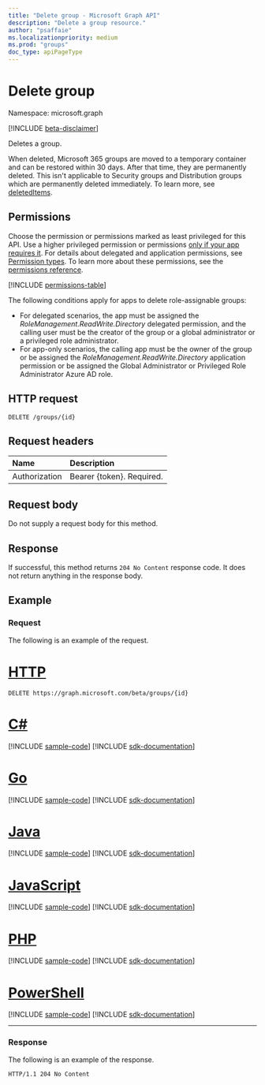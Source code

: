```yaml
---
title: "Delete group - Microsoft Graph API"
description: "Delete a group resource."
author: "psaffaie"
ms.localizationpriority: medium
ms.prod: "groups"
doc_type: apiPageType
---
```


# Delete group

Namespace: microsoft.graph

[!INCLUDE [beta-disclaimer](../../includes/beta-disclaimer.md)]

Deletes a group.

When deleted, Microsoft 365 groups are moved to a temporary container and can be restored within 30 days. After that time, they are permanently deleted. This isn't applicable to Security groups and Distribution groups which are permanently deleted immediately. To learn more, see [deletedItems](../resources/directory.md).

## Permissions

Choose the permission or permissions marked as least privileged for this API. Use a higher privileged permission or permissions [only if your app requires it](/graph/permissions-overview#best-practices-for-using-microsoft-graph-permissions). For details about delegated and application permissions, see [Permission types](/graph/permissions-overview#permission-types). To learn more about these permissions, see the [permissions reference](/graph/permissions-reference).

<!-- { "blockType": "permissions", "name": "group_delete" } -->
[!INCLUDE [permissions-table](../includes/permissions/group-delete-permissions.md)]

The following conditions apply for apps to delete role-assignable groups:
+ For delegated scenarios, the app must be assigned the _RoleManagement.ReadWrite.Directory_ delegated permission, and the calling user must be the creator of the group or a global administrator or a privileged role administrator.
+ For app-only scenarios, the calling app must be the owner of the group or be assigned the _RoleManagement.ReadWrite.Directory_ application permission or be assigned the Global Administrator or Privileged Role Administrator Azure AD role.

## HTTP request

<!-- { "blockType": "ignored" } -->

```http
DELETE /groups/{id}
```

## Request headers

| Name          | Description               |
| :------------ | :------------------------ |
| Authorization | Bearer {token}. Required. |

## Request body

Do not supply a request body for this method.

## Response

If successful, this method returns `204 No Content` response code. It does not return anything in the response body.

## Example

### Request

The following is an example of the request.

# [HTTP](#tab/http)

<!-- {
  "blockType": "request",
  "name": "delete_group_byID"
}-->

```http
DELETE https://graph.microsoft.com/beta/groups/{id}
```

# [C#](#tab/csharp)
[!INCLUDE [sample-code](../includes/snippets/csharp/delete-group-byid-csharp-snippets.md)]
[!INCLUDE [sdk-documentation](../includes/snippets/snippets-sdk-documentation-link.md)]

# [Go](#tab/go)
[!INCLUDE [sample-code](../includes/snippets/go/delete-group-byid-go-snippets.md)]
[!INCLUDE [sdk-documentation](../includes/snippets/snippets-sdk-documentation-link.md)]

# [Java](#tab/java)
[!INCLUDE [sample-code](../includes/snippets/java/delete-group-byid-java-snippets.md)]
[!INCLUDE [sdk-documentation](../includes/snippets/snippets-sdk-documentation-link.md)]

# [JavaScript](#tab/javascript)
[!INCLUDE [sample-code](../includes/snippets/javascript/delete-group-byid-javascript-snippets.md)]
[!INCLUDE [sdk-documentation](../includes/snippets/snippets-sdk-documentation-link.md)]

# [PHP](#tab/php)
[!INCLUDE [sample-code](../includes/snippets/php/delete-group-byid-php-snippets.md)]
[!INCLUDE [sdk-documentation](../includes/snippets/snippets-sdk-documentation-link.md)]

# [PowerShell](#tab/powershell)
[!INCLUDE [sample-code](../includes/snippets/powershell/delete-group-byid-powershell-snippets.md)]
[!INCLUDE [sdk-documentation](../includes/snippets/snippets-sdk-documentation-link.md)]

---

### Response

The following is an example of the response.

<!-- {
  "blockType": "response",
  "truncated": true
} -->

```http
HTTP/1.1 204 No Content
```

<!-- uuid: 8fcb5dbc-d5aa-4681-8e31-b001d5168d79
2015-10-25 14:57:30 UTC -->
<!--
{
  "type": "#page.annotation",
  "description": "Delete group",
  "keywords": "",
  "section": "documentation",
  "tocPath": "",
  "suppressions": [
  ]
}
-->
